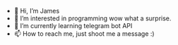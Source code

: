 - 👋 Hi, I’m James
- 👀 I’m interested in programming wow what a surprise.
- 🌱 I’m currently learning telegram bot API
- 📫 How to reach me, just shoot me a message :)

<!---
jameslyj01/jameslyj01 is a ✨ special ✨ repository because its `README.md` (this file) appears on your GitHub profile.
You can click the Preview link to take a look at your changes.
--->
